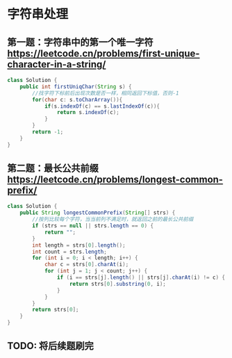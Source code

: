 # 字符串处理
## 第一题：字符串中的第一个唯一字符 https://leetcode.cn/problems/first-unique-character-in-a-string/
```java
class Solution {
    public int firstUniqChar(String s) {
        //找字符下标前后出现次数是否一样，相同返回下标值，否则-1
        for(char c: s.toCharArray()){
            if(s.indexOf(c) == s.lastIndexOf(c)){
                return s.indexOf(c);
            }
        }
        return -1;
    }
}
```

## 第二题：最长公共前缀 https://leetcode.cn/problems/longest-common-prefix/
```java
class Solution {
    public String longestCommonPrefix(String[] strs) {
        //按列比较每个字符，当当前列不满足时，就返回之前的最长公共前缀
        if (strs == null || strs.length == 0) {
            return "";
        }
        int length = strs[0].length();
        int count = strs.length;
        for (int i = 0; i < length; i++) {
            char c = strs[0].charAt(i);
            for (int j = 1; j < count; j++) {
                if (i == strs[j].length() || strs[j].charAt(i) != c) {
                    return strs[0].substring(0, i);
                }
            }
        }
        return strs[0];
    }
}
```

## TODO: 将后续题刷完
